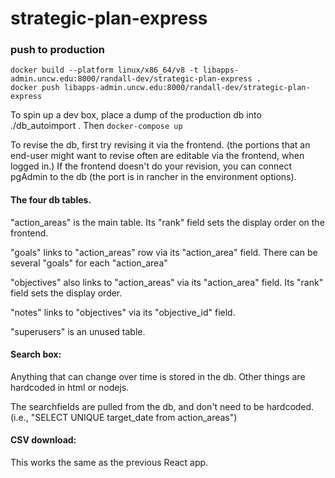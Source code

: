 # strategic-plan-express

### push to production

```
docker build --platform linux/x86_64/v8 -t libapps-admin.uncw.edu:8000/randall-dev/strategic-plan-express .
docker push libapps-admin.uncw.edu:8000/randall-dev/strategic-plan-express 
```

To spin up a dev box, place a dump of the production db into ./db_autoimport .  Then `docker-compose up`

To revise the db, first try revising it via the frontend.  (the portions that an end-user might want to revise often are editable via the frontend, when logged in.)   If the frontend doesn't do your revision, you can connect pgAdmin to the db (the port is in rancher in the environment options).

#### The four db tables.  

"action_areas" is the main table.  Its "rank" field sets the display order on the frontend.

"goals" links to "action_areas" row via its "action_area" field.  There can be several "goals" for each "action_area"  

"objectives" also links to "action_areas" via its "action_area" field.  Its "rank" field sets the display order.

"notes" links to "objectives" via its "objective_id" field.

"superusers" is an unused table.

#### Search box:

Anything that can change over time is stored in the db.  Other things are hardcoded in html or nodejs.  

The searchfields are pulled from the db, and don't need to be hardcoded.  (i.e., "SELECT UNIQUE target_date from action_areas")

#### CSV download:

This works the same as the previous React app.
